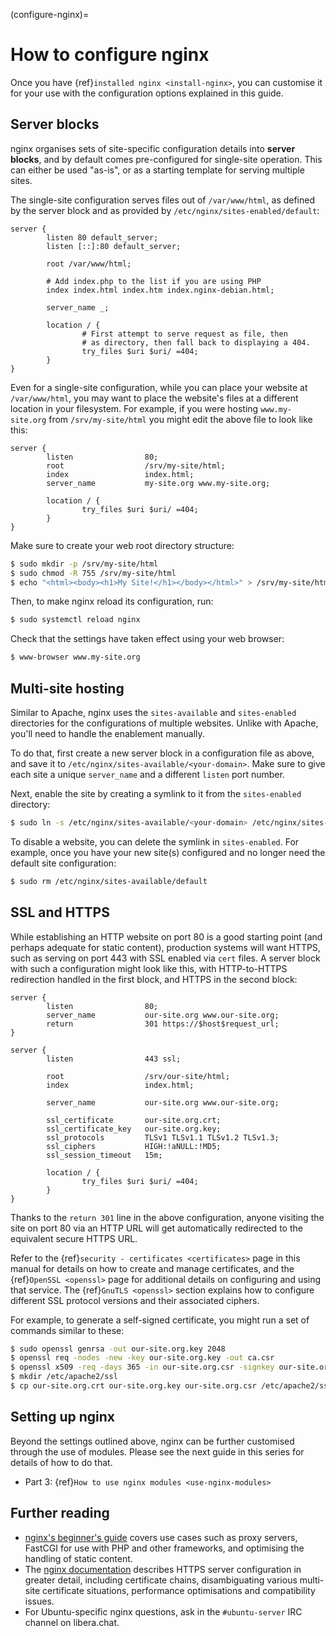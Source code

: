(configure-nginx)=
# How to configure nginx

Once you have {ref}`installed nginx <install-nginx>`, you can customise it for your use with the configuration options explained in this guide.

## Server blocks

nginx organises sets of site-specific configuration details into **server blocks**, and by default comes pre-configured for single-site operation. This can either be used "as-is", or as a starting template
for serving multiple sites.

The single-site configuration serves files out of `/var/www/html`, as defined by the server block and as provided by `/etc/nginx/sites-enabled/default`:

```text
server {
        listen 80 default_server;                                                                                    
        listen [::]:80 default_server;

        root /var/www/html;                                                                                          
                                                                                                                         
        # Add index.php to the list if you are using PHP                                                             
        index index.html index.htm index.nginx-debian.html;                                                          
                                                                                                                         
        server_name _;                                                                                               
                                                                                                                         
        location / {                                                                                                 
                # First attempt to serve request as file, then                                                       
                # as directory, then fall back to displaying a 404.                                                  
                try_files $uri $uri/ =404;                                                                           
        }
}
```

Even for a single-site configuration, while you can place your website at `/var/www/html`, you may want to place the website's files at a different location in your filesystem. For example, if you were hosting `www.my-site.org` from `/srv/my-site/html` you might edit the above file to look like this:

```text
server {
        listen                80;
        root                  /srv/my-site/html;
        index                 index.html;
        server_name           my-site.org www.my-site.org;

        location / {                                                                                                 
                try_files $uri $uri/ =404;                                                                           
        }
}
```

Make sure to create your web root directory structure:

```bash
$ sudo mkdir -p /srv/my-site/html
$ sudo chmod -R 755 /srv/my-site/html
$ echo "<html><body><h1>My Site!</h1></body></html>" > /srv/my-site/html/index.html
```

Then, to make nginx reload its configuration, run:

```bash
$ sudo systemctl reload nginx
```

Check that the settings have taken effect using your web browser:

```bash
$ www-browser www.my-site.org
```

## Multi-site hosting

Similar to Apache, nginx uses the `sites-available` and `sites-enabled` directories for the configurations of multiple websites.  Unlike with Apache, you'll need to handle the enablement manually.

To do that, first create a new server block in a configuration file as above, and save it to `/etc/nginx/sites-available/<your-domain>`. Make sure to give each site a unique `server_name` and a different `listen` port number.

Next, enable the site by creating a symlink to it from the `sites-enabled` directory:

```bash
$ sudo ln -s /etc/nginx/sites-available/<your-domain> /etc/nginx/sites-enabled/
```

To disable a website, you can delete the symlink in `sites-enabled`. For example, once you have your new site(s) configured and no longer need the default site configuration:

```bash
$ sudo rm /etc/nginx/sites-available/default
```

## SSL and HTTPS 

While establishing an HTTP website on port 80 is a good starting point (and perhaps adequate for static content), production systems will want HTTPS, such as serving on port 443 with SSL enabled via `cert` files.  A server block with such a configuration might look like this, with HTTP-to-HTTPS redirection handled in the first block, and HTTPS in the second block:

```text
server {
        listen                80;
        server_name           our-site.org www.our-site.org;
        return                301 https://$host$request_url;
}

server {
        listen                443 ssl;

        root                  /srv/our-site/html;
        index                 index.html;

        server_name           our-site.org www.our-site.org;
                                                   
        ssl_certificate       our-site.org.crt;
        ssl_certificate_key   our-site.org.key;
        ssl_protocols         TLSv1 TLSv1.1 TLSv1.2 TLSv1.3;
        ssl_ciphers           HIGH:!aNULL:!MD5;
        ssl_session_timeout   15m;

        location / {
                try_files $uri $uri/ =404;
        }
}
```

Thanks to the `return 301` line in the above configuration, anyone visiting the site on port 80 via an HTTP URL will get automatically redirected to the equivalent secure HTTPS URL.

Refer to the {ref}`security - certificates <certificates>` page in this manual for details on how to create and manage certificates, and the {ref}`OpenSSL <openssl>` page for additional details on configuring and using that service. The {ref}`GnuTLS <openssl>` section explains how to configure different SSL protocol versions and their associated ciphers.

For example, to generate a self-signed certificate, you might run a set of commands similar to these:

```bash
$ sudo openssl genrsa -out our-site.org.key 2048                                                                   
$ openssl req -nodes -new -key our-site.org.key -out ca.csr                                                        
$ openssl x509 -req -days 365 -in our-site.org.csr -signkey our-site.org.key -out our-site.org.crt                 
$ mkdir /etc/apache2/ssl                                                                                           
$ cp our-site.org.crt our-site.org.key our-site.org.csr /etc/apache2/ssl/
```

## Setting up nginx

Beyond the settings outlined above, nginx can be further customised through the use of modules.  Please see the next guide in this series for details of how to do that.

* Part 3: {ref}`How to use nginx modules <use-nginx-modules>`


## Further reading

* [nginx's beginner's guide](https://nginx.org/en/docs/beginners_guide.html) covers use cases such as  proxy servers, FastCGI for use with PHP and other frameworks, and optimising the handling of static content.
* The [nginx documentation](https://nginx.org/en/docs/http/configuring_https_servers.html) describes HTTPS server configuration in greater detail, including certificate chains, disambiguating various multi-site certificate situations, performance optimisations and compatibility issues.
* For Ubuntu-specific nginx questions, ask in the `#ubuntu-server` IRC channel on <a>libera.chat</a>.

